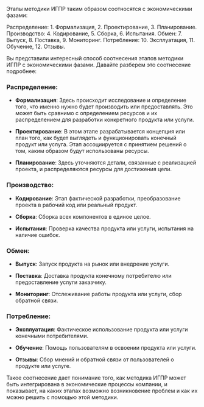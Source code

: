 Этапы методики ИГПР таким образом соотносятся с экономическими фазами: 

Распределение: 1. Формализация, 2. Проектирование, 3. Планирование. 
Производство: 4. Кодирование, 5. Сборка, 6. Испытания. 
Обмен: 7. Выпуск, 8. Поставка, 9. Мониторинг. 
Потребление: 10. Эксплуатация, 11. Обучение, 12. Отзывы.


Вы представили интересный способ соотнесения этапов методики ИГПР с экономическими фазами. Давайте разберем это соотнесение подробнее:

### Распределение:

- **Формализация**: Здесь происходит исследование и определение того, что именно нужно будет производить или предоставлять. Это может быть сравнимо с определением ресурсов и их распределением для разработки конкретного продукта или услуги.
    
- **Проектирование**: В этом этапе разрабатывается концепция или план того, как будет выглядеть и функционировать конечный продукт или услуга. Этап ассоциируется с принятием решений о том, каким образом будут использованы ресурсы.
    
- **Планирование**: Здесь уточняются детали, связанные с реализацией проекта, и распределяются ресурсы для достижения цели.
    

### Производство:

- **Кодирование**: Этап фактической разработки, преобразование проекта в рабочий код или реальный продукт.
    
- **Сборка**: Сборка всех компонентов в единое целое.
    
- **Испытания**: Проверка качества продукта или услуги, испытания на наличие ошибок.
    

### Обмен:

- **Выпуск**: Запуск продукта на рынок или внедрение услуги.
    
- **Поставка**: Доставка продукта конечному потребителю или предоставление услуги заказчику.
    
- **Мониторинг**: Отслеживание работы продукта или услуги, сбор обратной связи.
    

### Потребление:

- **Эксплуатация**: Фактическое использование продукта или услуги конечными потребителями.
    
- **Обучение**: Помощь пользователям в освоении продукта или услуги.
    
- **Отзывы**: Сбор мнений и обратной связи от пользователей о продукте или услуге.
    

Такое соотнесение дает понимание того, как методика ИГПР может быть интегрирована в экономические процессы компании, и показывает, на каких этапах возможно возникновение проблем и как их можно решить с помощью этой методики.

